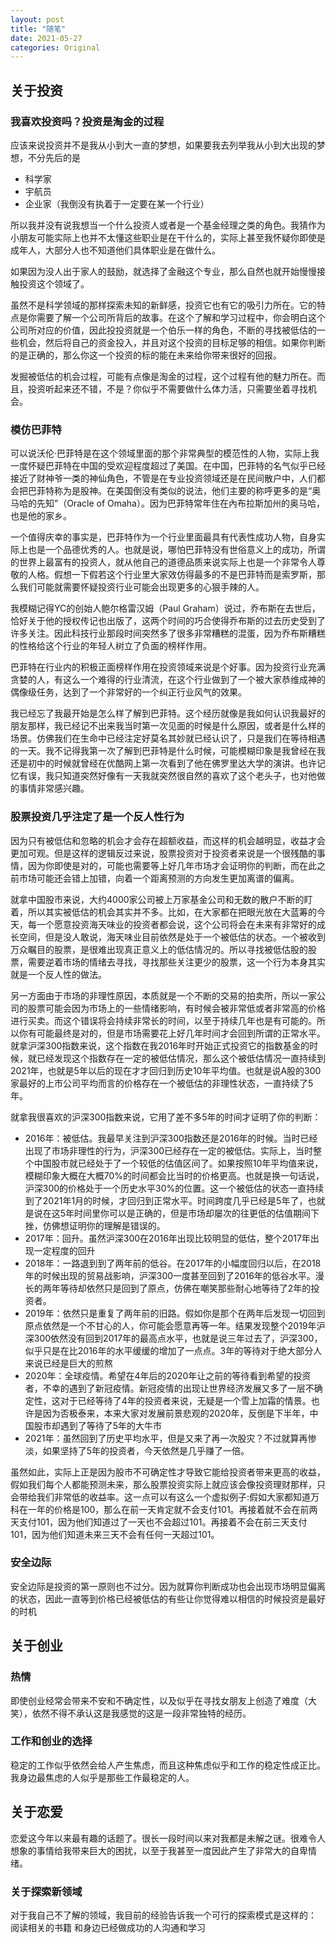```yaml
---
layout: post
title: "随笔"
date: 2021-05-27
categories: Original
---
```


## 关于投资

### 我喜欢投资吗？投资是淘金的过程

应该来说投资并不是我从小到大一直的梦想，如果要我去列举我从小到大出现的梦想，不分先后的是

* 科学家
* 宇航员
* 企业家（我倒没有执着于一定要在某一个行业）

所以我并没有说我想当一个什么投资人或者是一个基金经理之类的角色。我猜作为小朋友可能实际上也并不太懂这些职业是在干什么的，实际上甚至我怀疑你即使是成年人，大部分人也不知道他们具体职业是在做什么。

如果因为没人出于家人的鼓励，就选择了金融这个专业，那么自然也就开始慢慢接触投资这个领域了。

虽然不是科学领域的那样探索未知的新鲜感，投资它也有它的吸引力所在。它的特点是你需要了解一个公司所背后的故事。在这个了解和学习过程中，你会明白这个公司所对应的价值，因此投投资就是一个伯乐一样的角色，不断的寻找被低估的一些机会，然后将自己的资金投入，并且对这个投资的目标足够的相信。如果你判断的是正确的，那么你这一个投资的标的能在未来给你带来很好的回报。

发掘被低估的机会过程，可能有点像是淘金的过程，这个过程有他的魅力所在。而且，投资听起来还不错，不是？你似乎不需要做什么体力活，只需要坐着寻找机会。

### 模仿巴菲特

可以说沃伦·巴菲特是在这个领域里面的那个非常典型的模范性的人物，实际上我一度怀疑巴菲特在中国的受欢迎程度超过了美国。在中国，巴菲特的名气似乎已经接近了财神爷一类的神仙角色，不管是在专业投资领域还是在民间散户中，人们都会把巴菲特称为是股神。在美国倒没有类似的说法，他们主要的称呼更多的是“奥马哈的先知”（Oracle of Omaha）。因为巴菲特常年住在內布拉斯加州的奥马哈，也是他的家乡。

一个值得庆幸的事实是，巴菲特作为一个行业里面最具有代表性成功人物，自身实际上也是一个品德优秀的人。也就是说，哪怕巴菲特没有世俗意义上的成功，所谓的世界上最富有的投资人，就从他自己的道德品质来说实际上也是一个非常令人尊敬的人格。假想一下假若这个行业里大家效仿得最多的不是巴菲特而是索罗斯，那么我们可能就需要怀疑投资行业可能会出现更多的心狠手辣的人。

我模糊记得YC的创始人鲍尔格雷汉姆（Paul Graham）说过，乔布斯在去世后，恰好关于他的授权传记也出版了，这两个时间的巧合使得乔布斯的过去历史受到了许多关注。因此科技行业那段时间突然多了很多非常糟糕的混蛋，因为乔布斯糟糕的性格给这个行业的年轻人树立了负面的榜样作用。

巴菲特在行业内的积极正面榜样作用在投资领域来说是个好事。因为投资行业充满贪婪的人，有这么一个难得的行业清流，在这个行业做到了一个被大家恭维成神的偶像级任务，达到了一个非常好的一个纠正行业风气的效果。

我已经忘了我最开始是怎么样了解到巴菲特。这个经历就像是我如何认识我最好的朋友那样，我已经记不出来我当时第一次见面的时候是什么原因，或者是什么样的场景。仿佛我们在生命中已经注定好莫名其妙就已经认识了，只是我们在等待相遇的一天。我不记得我第一次了解到巴菲特是什么时候，可能模糊印象是我曾经在我还是初中的时候就曾经在优酷网上第一次看到了他在佛罗里达大学的演讲。也许记忆有误，我只知道突然好像有一天我就突然很自然的喜欢了这个老头子，也对他做的事情非常感兴趣。

### 股票投资几乎注定了是一个反人性行为

因为只有被低估和忽略的机会才会存在超额收益，而这样的机会越明显，收益才会更加可观。但是这样的逻辑反过来说，股票投资对于投资者来说是一个很残酷的事情，因为你即使是对的，可能也需要等上好几年市场才会证明你的判断，而在此之前市场可能还会错上加错，向着一个距离预测的方向发生更加离谱的偏离。

就拿中国股市来说，大约4000家公司被上万家基金公司和无数的散户不断的盯着，所以其实被低估的机会其实并不多。比如，在大家都在把眼光放在大蓝筹的今天，每一个愿意投资海天味业的投资者都会说，这个公司将会在未来有非常好的成长空间，但是没人敢说，海天味业目前依然是处于一个被低估的状态。一个被收到万众瞩目的股票，是很难出现真正意义上的低估情况的。所以寻找被低估股的股票，需要逆着市场的情绪去寻找，寻找那些关注更少的股票，这一个行为本身其实就是一个反人性的做法。

另一方面由于市场的非理性原因，本质就是一个不断的交易的拍卖所，所以一家公司的股票可能会因为市场上的一些情绪影响，有时候会被非常低或者非常高的价格进行买卖。而这个错误将会持续非常长的时间，以至于持续几年也是有可能的。所以你有可能最终是对的，但是市场需要花上好几年时间才会回到所谓的正常水平。就拿沪深300指数来说，这个指数在我2016年时开始正式投资它的指数基金的时候，就已经发现这个指数存在一定的被低估情况，那么这个被低估情况一直持续到2021年，也就是5年以后的现在才才回归到历史10年平均值。也就是说A股的300家最好的上市公司平均而言的价格存在一个被低估的非理性状态，一直持续了5年。

就拿我很喜欢的沪深300指数来说，它用了差不多5年的时间才证明了你的判断：

* 2016年：被低估。我最早关注到沪深300指数还是2016年的时候。当时已经出现了市场非理性的行为，沪深300已经存在一定的被低估。实际上，当时整个中国股市就已经处于了一个较低的估值区间了。如果按照10年平均值来说，模糊印象大概在大概70%的时间都会比当时的价格更高。也就是换一句话说，沪深300的价格处于一个历史水平30%的位置。这一个被低估的状态一直持续到了2021年1月的时候，才回归到正常水平。时间跨度几乎已经是5年了，也就是说在这5年时间里你可以是正确的，但是市场却屡次的往更低的估值期间下挫，仿佛想证明你的理解是错误的。
* 2017年：回升。虽然沪深300在2016年出现比较明显的低估，整个2017年出现一定程度的回升
* 2018年：一路退到到了两年前的低谷。在2017年的小幅度回归以后，在2018年的时候出现的贸易战影响，沪深300一度甚至回到了2016年的低谷水平。漫长的两年等待却依然只是回到了原点，仿佛在嘲笑那些耐心地等待了2年的投资者。
* 2019年：依然只是重复了两年前的旧路。假如你是那个在两年后发现一切回到原点依然是一个不甘心的人，你可能会愿意再等一年。结果发现整个2019年沪深300依然没有回到2017年的最高点水平，也就是说三年过去了，沪深300，似乎只是在比2016年的水平缓缓的增加了一点点。3年的等待对于绝大部分人来说已经是巨大的煎熬
* 2020年：全球疫情。希望在4年后的2020年让之前的等待看到希望的投资者，不幸的遇到了新冠疫情。新冠疫情的出现让世界经济发展又多了一层不确定性，这对于已经等待了4年的投资者来说，无疑是一个雪上加霜的情景。也许是因为否极泰来，本来大家对发展前景悲观的2020年，反倒是下半年，中国股市却遇到了等待了5年的大牛市
* 2021年：虽然回到了历史平均水平，但是又来了再一次股灾？不过就算再惨淡，如果坚持了5年的投资者，今天依然是几乎赚了一倍。

虽然如此，实际上正是因为股市不可确定性才导致它能给投资者带来更高的收益，假如我们每个人都能预测未来，那么股票投资实际上就应该会像投资理财那样，只会带给我们非常低的收益率。这一点可以有这么一个虚拟例子:假如大家都知道万科在一年的价格是100，那么在前一天肯定就不会支付101。再接着就不会在前两天支付101，因为他们知道过了一天也不会超过101。再接着不会在前三天支付101，因为他们知道未来三天不会有任何一天超过101。

### 安全边际

安全边际是投资的第一原则也不过分。因为就算你判断成功也会出现市场明显偏离的状态，因此一直等到价格已经被低估的有些让你觉得难以相信的时候投资是最好的时机

## 关于创业

### 热情

即使创业经常会带来不安和不确定性，以及似乎在寻找女朋友上创造了难度（大笑），依然不得不承认这是我感觉的这是一段非常独特的经历。

### 工作和创业的选择
稳定的工作似乎依然会给人产生焦虑，而且这种焦虑似乎和工作的稳定性成正比。我身边最焦虑的人似乎是那些工作最稳定的人。

## 关于恋爱

恋爱这今年以来最有趣的话题了。很长一段时间以来对我都是未解之谜。很难令人想象的事情给我带来巨大的困扰，以至于我甚至一度因此产生了非常大的自卑情绪。

### 关于探索新领域

对于我自己不了解的领域，我目前的经验告诉我一个可行的探索模式是这样的：
阅读相关的书籍
和身边已经做成功的人沟通和学习
